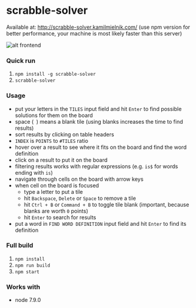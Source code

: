 # scrabble-solver

Available at: http://scrabble-solver.kamilmielnik.com/ (use npm version for better performance, your machine is most likely faster than this server)

![alt frontend](https://raw.githubusercontent.com/kamilmielnik/scrabble-solver/master/screenshot.png)

### Quick run
1. `npm install -g scrabble-solver`
2. `scrabble-solver`

### Usage
- put your letters in the `TILES` input field and hit `Enter` to find possible solutions for them on the board
- space (` `) means a blank tile (using blanks increases the time to find results)
- sort results by clicking on table headers
- `INDEX` is `POINTS` to `#TILES` ratio
- hover over a result to see where it fits on the board and find the word definition
- click on a result to put it on the board
- filtering results works with regular expressions (e.g. `is$` for words ending with `is`)
- navigate through cells on the board with arrow keys
- when cell on the board is focused
  - type a letter to put a tile
  - hit `Backspace`, `Delete` or `Space` to remove a tile
  - hit `Ctrl + B` or `Command + B` to toggle tile blank (important, because blanks are worth `0` points)
  - hit `Enter` to search for results
- put a word in `FIND WORD DEFINITION` input field and hit `Enter` to find its definition

### Full build
1. `npm install`
2. `npm run build`
3. `npm start`

### Works with
- node 7.9.0
